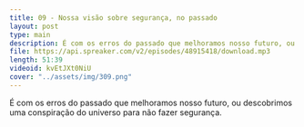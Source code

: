 ```yaml
---
title: 09 - Nossa visão sobre segurança, no passado
layout: post
type: main
description: É com os erros do passado que melhoramos nosso futuro, ou descobrimos uma conspiração do universo para não fazer segurança.
file: https://api.spreaker.com/v2/episodes/48915418/download.mp3
length: 51:39
videoid: kvEtJXt0NiU
cover: "../assets/img/309.png"
---
```


É com os erros do passado que melhoramos nosso futuro, ou descobrimos uma conspiração do universo para não fazer segurança.